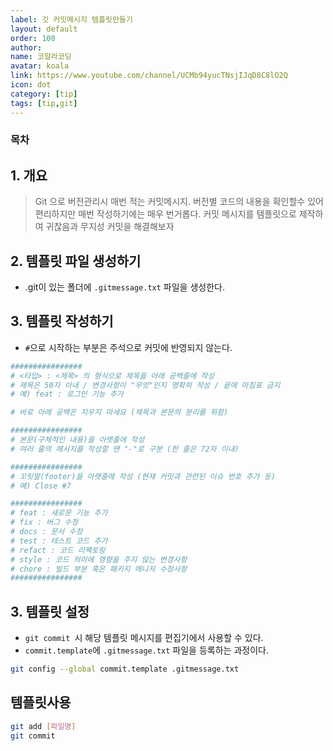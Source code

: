 ```yaml
---
label: 깃 커밋메시지 템플릿만들기
layout: default
order: 100
author:
name: 코알라코딩
avatar: koala
link: https://www.youtube.com/channel/UCMb94yucTNsjIJqD8C8lO2Q
icon: dot
category: [tip]
tags: [tip,git]
---
```



### 목차 <!-- omit in toc -->

## 1. 개요

> Git 으로 버전관리시 매번 적는 커밋메시지.
> 버전별 코드의 내용을 확인할수 있어 편리하지만
> 매번 작성하기에는 매우 번거롭다.
> 커밋 메시지를 템플릿으로 제작하여 귀찮음과 무지성 커밋을 해결해보자

## 2. 템플릿 파일 생성하기

- .git이 있는 폴더에 `.gitmessage.txt` 파일을 생성한다.

## 3. 템플릿 작성하기
 - `#`으로 시작하는 부분은 주석으로 커밋에 반영되지 않는다.

```bash #
################
# <타입> : <제목> 의 형식으로 제목을 아래 공백줄에 작성
# 제목은 50자 이내 / 변경사항이 "무엇"인지 명확히 작성 / 끝에 마침표 금지
# 예) feat : 로그인 기능 추가

# 바로 아래 공백은 지우지 마세요 (제목과 본문의 분리를 위함)

################
# 본문(구체적인 내용)을 아랫줄에 작성
# 여러 줄의 메시지를 작성할 땐 "-"로 구분 (한 줄은 72자 이내)

################
# 꼬릿말(footer)을 아랫줄에 작성 (현재 커밋과 관련된 이슈 번호 추가 등)
# 예) Close #7

################
# feat : 새로운 기능 추가
# fix : 버그 수정
# docs : 문서 수정
# test : 테스트 코드 추가
# refact : 코드 리팩토링
# style : 코드 의미에 영향을 주지 않는 변경사항
# chore : 빌드 부분 혹은 패키지 매니저 수정사항
################
```

## 3. 템플릿 설정

+  `git commit `시 해당 템플릿 메시지를 편집기에서 사용할 수 있다.
+ `commit.template`에 `.gitmessage.txt` 파일을 등록하는 과정이다.

```bash # 코드복붙
git config --global commit.template .gitmessage.txt
```

## 템플릿사용

``` bash
git add [파일명]
git commit
```
